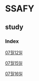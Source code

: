 # SSAFY
## study

### Index

[07월12일](/07/0712.md)

[07월15일](/07/0715.md)
  
[07월16일](/07/0716.md)

